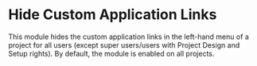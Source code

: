 # Hide Custom Application Links
This module hides the custom application links in the left-hand menu of a project for all users (except super users/users with Project Design and Setup rights).
By default, the module is enabled on all projects.
